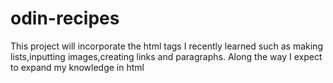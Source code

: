 # odin-recipes
This project will incorporate the html tags I recently learned such as making lists,inputting images,creating links and paragraphs. Along the way I expect to expand my knowledge in html
